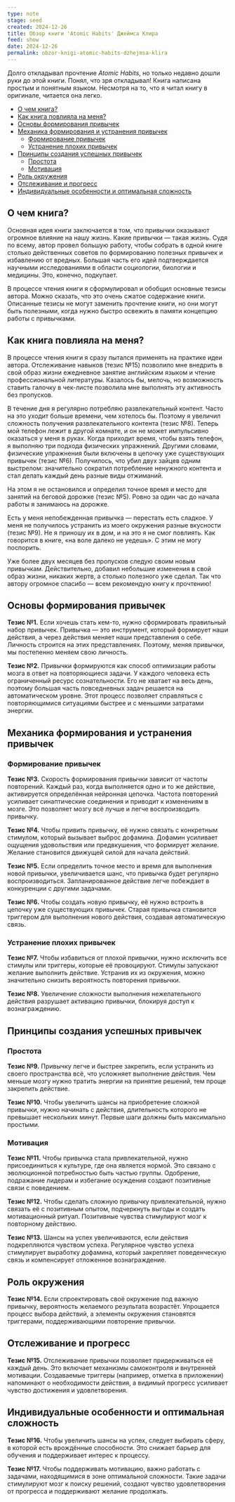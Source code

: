 ```yaml
---
type: note
stage: seed
created: 2024-12-26
title: Обзор книги 'Atomic Habits' Джеймса Клира
feed: show
date: 2024-12-26
permalink: obzor-knigi-atomic-habits-dzhejmsa-klira
---
```

Долго откладывал прочтение _Atomic Habits_, но только недавно дошли руки до этой книги. Понял, что зря откладывал! Книга написана простым и понятным языком. Несмотря на то, что я читал книгу в оригинале, читается она легко.

- [О чем книга?](#о-чем-книга)
- [Как книга повлияла на меня?](#как-книга-повлияла-на-меня)
- [Основы формирования привычек](#основы-формирования-привычек)
- [Механика формирования и устранения привычек](#механика-формирования-и-устранения-привычек)
  - [Формирование привычек](#формирование-привычек)
  - [Устранение плохих привычек](#устранение-плохих-привычек)
- [Принципы создания успешных привычек](#принципы-создания-успешных-привычек)
  - [Простота](#простота)
  - [Мотивация](#мотивация)
- [Роль окружения](#роль-окружения)
- [Отслеживание и прогресс](#отслеживание-и-прогресс)
- [Индивидуальные особенности и оптимальная сложность](#индивидуальные-особенности-и-оптимальная-сложность)
## О чем книга?
Основная идея книги заключается в том, что привычки оказывают огромное влияние на нашу жизнь. Какие привычки — такая жизнь. Судя по всему, автор провел большую работу, чтобы собрать в одной книге столько действенных советов по формированию полезных привычек и избавлению от вредных. Большая часть его идей подтверждается научными исследованиями в области социологии, биологии и медицины. Это, конечно, подкупает.

В процессе чтения книги я сформулировал и обобщил основные тезисы автора. Можно сказать, что это очень сжатое содержание книги. Описанные тезисы не могут заменить прочтение книги, но они могут быть полезными, когда нужно быстро освежить в памяти концепцию работы с привычками.
## Как книга повлияла на меня?
В процессе чтения книги я сразу пытался применять на практике идеи автора. Отслеживание навыков (тезис №15) позволило мне внедрить в свой образ жизни ежедневное занятие английским языком и чтение профессиональной литературы. Казалось бы, мелочь, но возможность ставить галочку в чек-листе позволила мне выполнять эту активность без пропусков.

В течение дня я регулярно потребляю развлекательный контент. Часто на это уходит больше времени, чем хотелось бы. Поэтому я увеличил сложность получения развлекательного контента (тезис №8). Теперь мой телефон лежит в другой комнате, и он не может импульсивно оказаться у меня в руках. Когда приходит время, чтобы взять телефон, я выполняю три подхода физических упражнений. Другими словами, физические упражнения были включены в цепочку уже существующих привычек (тезис №6). Получилось, что убил двух зайцев одним выстрелом: значительно сократил потребление ненужного контента и стал делать каждый день разные виды отжиманий.

На этом я не остановился и определил точное время и место для занятий на беговой дорожке (тезис №5). Ровно за один час до начала работы я занимаюсь на дорожке.

Есть у меня непобежденная привычка — перестать есть сладкое. У меня не получилось устранить из моего окружения разные вкусности (тезис №9). Не я приношу их в дом, и на это я не смог повлиять. Как говорится в книге, «на воле далеко не уедешь». С этим не могу поспорить.

Уже более двух месяцев без пропусков следую своим новым привычкам. Действительно, добавил небольшие изменения в свой образ жизни, никаких жертв, а столько полезного уже сделал. Так что автору огромное спасибо — всем рекомендую книгу к прочтению!
## Основы формирования привычек

**Тезис №1.** Если хочешь стать кем-то, нужно сформировать правильный набор привычек. Привычка — это инструмент, который формирует наши действия, а через действия меняет наши представления о себе. Личность строится на этих представлениях. Поэтому, меняя привычки, мы постепенно меняем свою личность.

**Тезис №2.** Привычки формируются как способ оптимизации работы мозга в ответ на повторяющиеся задачи. У каждого человека есть ограниченный ресурс сознательности. Его не хватает на весь день, поэтому большая часть повседневных задач решается на автоматическом уровне. Этот процесс позволяет справляться с повторяющимися ситуациями быстрее и с меньшими затратами энергии.
## Механика формирования и устранения привычек

### Формирование привычек

**Тезис №3.** Скорость формирования привычки зависит от частоты повторений. Каждый раз, когда выполняется одно и то же действие, активируется определённая нейронная цепочка. Частота повторений усиливает синаптические соединения и приводит к изменениям в мозге. Это позволяет мозгу всё лучше и легче воспроизводить привычку.

**Тезис №4.** Чтобы привить привычку, её нужно связать с конкретным стимулом, который вызывает выброс дофамина. Дофамин усиливает ощущения удовольствия или предвкушения, что формирует желание. Желание становится движущей силой для начала действий.

**Тезис №5.** Если определить точное место и время для выполнения новой привычки, увеличивается шанс, что привычка будет регулярно воспроизводиться. Запланированное действие легче побеждает в конкуренции с другими задачами.

**Тезис №6.** Чтобы создать новую привычку, её нужно встроить в цепочку уже существующих привычек. Старая привычка становится триггером для выполнения нового действия, создавая автоматическую связь.

### Устранение плохих привычек

**Тезис №7.** Чтобы избавиться от плохой привычки, нужно исключить все стимулы или триггеры, которые её провоцируют. Стимулы запускают желание выполнить действие. Устранив их из окружения, можно значительно снизить вероятность повторения привычки.

**Тезис №8.** Увеличение сложности выполнения нежелательного действия разрушает активацию привычки, блокируя доступ к вознаграждению.

## Принципы создания успешных привычек

### Простота

**Тезис №9.** Привычку легче и быстрее закрепить, если устранить из своего пространства всё, что усложняет выполнение действия. Чем меньше мозгу нужно тратить энергии на принятие решений, тем проще закрепить действие.

**Тезис №10.** Чтобы увеличить шансы на приобретение сложной привычки, нужно начинать с действия, длительность которого не превышает нескольких минут. Первые шаги должны быть максимально простыми.

### Мотивация

**Тезис №11.** Чтобы привычка стала привлекательной, нужно присоединиться к культуре, где она является нормой. Это связано с эволюционной потребностью быть частью группы. Одобрение, подражание лидерам и избегание осуждения создают позитивные связи с поведением.

**Тезис №12.** Чтобы сделать сложную привычку привлекательной, нужно связать её с позитивным опытом, подчеркнуть выгоды и создать мотивационный ритуал. Позитивные чувства стимулируют мозг к повторному действию.

**Тезис №13.** Шансы на успех увеличиваются, если действия подкрепляются чувством успеха. Регулярное чувство успеха стимулирует выработку дофамина, который закрепляет поведенческую связь и компенсирует отложенное вознаграждение.

## Роль окружения

**Тезис №14.** Если спроектировать своё окружение под важную привычку, вероятность желаемого результата возрастёт. Упрощается процесс выбора действий, а элементы окружения становятся триггерами, поддерживающими повторение привычки.

## Отслеживание и прогресс

**Тезис №15.** Отслеживание привычки позволяет придерживаться её каждый день. Это включает механизмы самоконтроля и внутренней мотивации. Создаваемые триггеры (например, отметка в приложении) напоминают о необходимости действия, а видимый прогресс усиливает чувство достижения и удовлетворения.

## Индивидуальные особенности и оптимальная сложность

**Тезис №16.** Чтобы увеличить шансы на успех, следует выбирать сферу, в которой есть врождённые способности. Это снижает барьер для обучения и поддерживает интерес к процессу.

**Тезис №17.** Чтобы поддерживать мотивацию, важно работать с задачами, находящимися в зоне оптимальной сложности. Такие задачи стимулируют мозг к поиску решений, создают чувство удовлетворения от прогресса и поддерживают желание продолжать.
